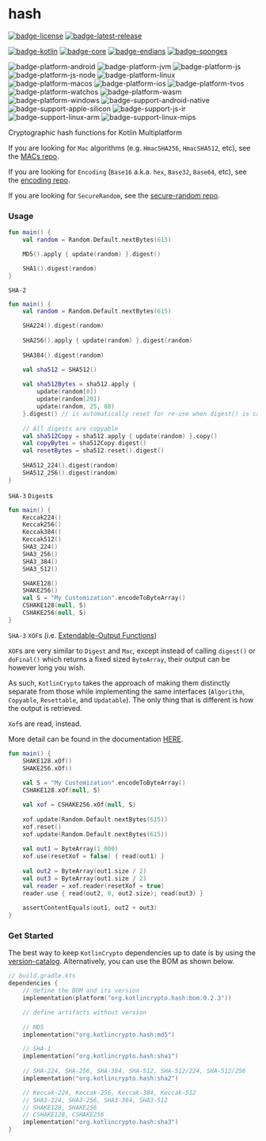 # hash
[![badge-license]][url-license]
[![badge-latest-release]][url-latest-release]

[![badge-kotlin]][url-kotlin]
[![badge-core]][url-core]
[![badge-endians]][url-endians]
[![badge-sponges]][url-sponges]

![badge-platform-android]
![badge-platform-jvm]
![badge-platform-js]
![badge-platform-js-node]
![badge-platform-linux]
![badge-platform-macos]
![badge-platform-ios]
![badge-platform-tvos]
![badge-platform-watchos]
![badge-platform-wasm]
![badge-platform-windows]
![badge-support-android-native]
![badge-support-apple-silicon]
![badge-support-js-ir]
![badge-support-linux-arm]
![badge-support-linux-mips]

Cryptographic hash functions for Kotlin Multiplatform

If you are looking for `Mac` algorithms (e.g. `HmacSHA256`, `HmacSHA512`, etc), see the [MACs repo][url-macs].

If you are looking for `Encoding` (`Base16` a.k.a. `hex`, `Base32`, `Base64`, etc), see the [encoding repo][url-encoding].

If you are looking for `SecureRandom`, see the [secure-random repo][url-secure-random].

### Usage

```kotlin
fun main() {
    val random = Random.Default.nextBytes(615)

    MD5().apply { update(random) }.digest()

    SHA1().digest(random)
}
```

`SHA-2`

```kotlin
fun main() {
    val random = Random.Default.nextBytes(615)

    SHA224().digest(random)
    
    SHA256().apply { update(random) }.digest(random)
    
    SHA384().digest(random)

    val sha512 = SHA512()
    
    val sha512Bytes = sha512.apply {
        update(random[0])
        update(random[20])
        update(random, 25, 88)
    }.digest() // is automatically reset for re-use when digest() is called
    
    // All digests are copyable
    val sha512Copy = sha512.apply { update(random) }.copy()
    val copyBytes = sha512Copy.digest()
    val resetBytes = sha512.reset().digest()
    
    SHA512_224().digest(random)
    SHA512_256().digest(random)
}
```

`SHA-3` `Digest`s

```kotlin
fun main() {
    Keccak224()
    Keccak256()
    Keccak384()
    Keccak512()
    SHA3_224()
    SHA3_256()
    SHA3_384()
    SHA3_512()

    SHAKE128()
    SHAKE256()
    val S = "My Customization".encodeToByteArray()
    CSHAKE128(null, S)
    CSHAKE256(null, S)
}
```

`SHA-3` `XOF`s (i.e. [Extendable-Output Functions][url-fips-202]) 

`XOF`s are very similar to `Digest` and `Mac`, except instead of calling `digest()` 
or `doFinal()` which returns a fixed sized `ByteArray`, their output can be however 
long you wish. 

As such, `KotlinCrypto` takes the approach of making them distinctly separate from 
those while implementing the same interfaces (`Algorithm`, `Copyable`, `Resettable`, 
and `Updatable`). The only thing that is different is how the output is retrieved. 

`Xof`s are read, instead. 

More detail can be found in the documentation [HERE][url-xof].

```kotlin
fun main() {
    SHAKE128.xOf()
    SHAKE256.xOf()
    
    val S = "My Customization".encodeToByteArray()
    CSHAKE128.xOf(null, S)

    val xof = CSHAKE256.xOf(null, S)
    
    xof.update(Random.Default.nextBytes(615))
    xof.reset()
    xof.update(Random.Default.nextBytes(615))
    
    val out1 = ByteArray(1_000)
    xof.use(resetXof = false) { read(out1) }
    
    val out2 = ByteArray(out1.size / 2)
    val out3 = ByteArray(out1.size / 2)
    val reader = xof.reader(resetXof = true)
    reader.use { read(out2, 0, out2.size); read(out3) }
    
    assertContentEquals(out1, out2 + out3)
}
```

### Get Started

The best way to keep `KotlinCrypto` dependencies up to date is by using the 
[version-catalog][url-version-catalog]. Alternatively, you can use the BOM as 
shown below.

<!-- TAG_VERSION -->

```kotlin
// build.gradle.kts
dependencies {
    // define the BOM and its version
    implementation(platform("org.kotlincrypto.hash:bom:0.2.3"))

    // define artifacts without version
    
    // MD5
    implementation("org.kotlincrypto.hash:md5")

    // SHA-1
    implementation("org.kotlincrypto.hash:sha1")
    
    // SHA-224, SHA-256, SHA-384, SHA-512, SHA-512/224, SHA-512/256
    implementation("org.kotlincrypto.hash:sha2")

    // Keccak-224, Keccak-256, Keccak-384, Keccak-512
    // SHA3-224, SHA3-256, SHA3-384, SHA3-512
    // SHAKE128, SHAKE256
    // CSHAKE128, CSHAKE256
    implementation("org.kotlincrypto.hash:sha3")
}
```

<!-- TAG_VERSION -->
[badge-latest-release]: https://img.shields.io/badge/latest--release-0.2.3-blue.svg?style=flat
[badge-license]: https://img.shields.io/badge/license-Apache%20License%202.0-blue.svg?style=flat

<!-- TAG_DEPENDENCIES -->
[badge-kotlin]: https://img.shields.io/badge/kotlin-1.8.10-blue.svg?logo=kotlin
[badge-core]: https://img.shields.io/badge/kotlincrypto.core-0.2.3-blue.svg
[badge-endians]: https://img.shields.io/badge/kotlincrypto.endians-0.1.0-blue.svg
[badge-sponges]: https://img.shields.io/badge/kotlincrypto.sponges-0.1.0-blue.svg

<!-- TAG_PLATFORMS -->
[badge-platform-android]: http://img.shields.io/badge/-android-6EDB8D.svg?style=flat
[badge-platform-jvm]: http://img.shields.io/badge/-jvm-DB413D.svg?style=flat
[badge-platform-js]: http://img.shields.io/badge/-js-F8DB5D.svg?style=flat
[badge-platform-js-node]: https://img.shields.io/badge/-nodejs-68a063.svg?style=flat
[badge-platform-linux]: http://img.shields.io/badge/-linux-2D3F6C.svg?style=flat
[badge-platform-macos]: http://img.shields.io/badge/-macos-111111.svg?style=flat
[badge-platform-ios]: http://img.shields.io/badge/-ios-CDCDCD.svg?style=flat
[badge-platform-tvos]: http://img.shields.io/badge/-tvos-808080.svg?style=flat
[badge-platform-watchos]: http://img.shields.io/badge/-watchos-C0C0C0.svg?style=flat
[badge-platform-wasm]: https://img.shields.io/badge/-wasm-624FE8.svg?style=flat
[badge-platform-windows]: http://img.shields.io/badge/-windows-4D76CD.svg?style=flat
[badge-support-android-native]: http://img.shields.io/badge/support-[AndroidNative]-6EDB8D.svg?style=flat
[badge-support-apple-silicon]: http://img.shields.io/badge/support-[AppleSilicon]-43BBFF.svg?style=flat
[badge-support-js-ir]: https://img.shields.io/badge/support-[js--IR]-AAC4E0.svg?style=flat
[badge-support-linux-arm]: http://img.shields.io/badge/support-[LinuxArm]-2D3F6C.svg?style=flat
[badge-support-linux-mips]: http://img.shields.io/badge/support-[LinuxMIPS]-2D3F6C.svg?style=flat

[url-latest-release]: https://github.com/KotlinCrypto/hash/releases/latest
[url-license]: https://www.apache.org/licenses/LICENSE-2.0.txt
[url-kotlin]: https://kotlinlang.org
[url-core]: https://github.com/KotlinCrypto/core
[url-endians]: https://github.com/KotlinCrypto/endians
[url-sponges]: https://github.com/KotlinCrypto/sponges
[url-encoding]: https://github.com/05nelsonm/encoding
[url-macs]: https://github.com/KotlinCrypto/MACs
[url-version-catalog]: https://github.com/KotlinCrypto/version-catalog
[url-secure-random]: https://github.com/KotlinCrypto/secure-random
[url-xof]: https://github.com/KotlinCrypto/core/blob/master/library/xof/src/commonMain/kotlin/org/kotlincrypto/core/Xof.kt
[url-fips-202]: https://nvlpubs.nist.gov/nistpubs/FIPS/NIST.FIPS.202.pdf
